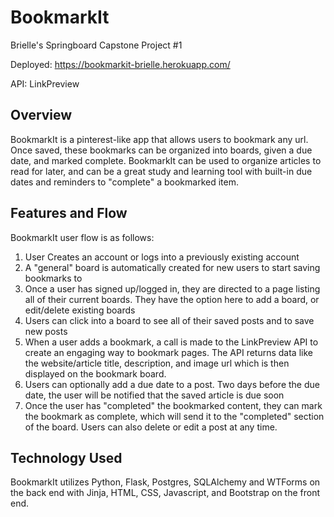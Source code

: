 # BookmarkIt #

Brielle's Springboard Capstone Project #1

Deployed: https://bookmarkit-brielle.herokuapp.com/

API: LinkPreview

## Overview ##

BookmarkIt is a pinterest-like app that allows users to bookmark any url. Once saved, these bookmarks can be organized into boards, given a due date, and marked complete. BookmarkIt can be used to organize articles to read for later, and can be a great study and learning tool with built-in due dates and reminders to "complete" a bookmarked item.

## Features and Flow ##

BookmarkIt user flow is as follows: 

1. User Creates an account or logs into a previously existing account
2. A "general" board is automatically created for new users to start saving bookmarks to
3. Once a user has signed up/logged in, they are directed to a page listing all of their current boards. They have the option here to add a board, or edit/delete existing boards
4. Users can click into a board to see all of their saved posts and to save new posts
5. When a user adds a bookmark, a call is made to the LinkPreview API to create an engaging way to bookmark pages. The API returns data like the website/article title, description, and image url which is then displayed on the bookmark board. 
6. Users can optionally add a due date to a post. Two days before the due date, the user will be notified that the saved article is due soon
7. Once the user has "completed" the bookmarked content, they can mark the bookmark as complete, which will send it to the "completed" section of the board. Users can also delete or edit a post at any time.  

## Technology Used ##

BookmarkIt utilizes Python, Flask, Postgres, SQLAlchemy and WTForms on the back end with Jinja, HTML, CSS, Javascript, and Bootstrap on the front end.